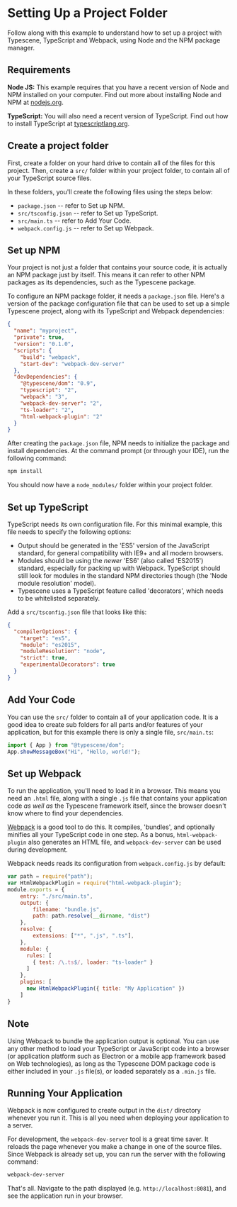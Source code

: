 # Setting Up a Project Folder
<!-- id: start/projects -->
<!-- topic: Project Folders -->
<!-- summary: Setting up a project folder for a simple project -->
<!-- sort: 01 -->

Follow along with this example to understand how to set up a project with Typescene, TypeScript and Webpack, using Node and the NPM package manager.

## Requirements
<!-- type: note -->
**Node JS:** This example requires that you have a recent version of Node and NPM installed on your computer. Find out more about installing Node and NPM at [nodejs.org](https://nodejs.org/).

**TypeScript:** You will also need a recent version of TypeScript. Find out how to install TypeScript at [typescriptlang.org](http://www.typescriptlang.org/).

## Create a project folder

First, create a folder on your hard drive to contain all of the files for this project. Then, create a `src/` folder within your project folder, to contain all of your TypeScript source files.

In these folders, you'll create the following files using the steps below:

* `package.json` -- refer to Set up NPM.
* `src/tsconfig.json` -- refer to Set up TypeScript.
* `src/main.ts` -- refer to Add Your Code.
* `webpack.config.js` -- refer to Set up Webpack.


## Set up NPM

Your project is not just a folder that contains your source code, it is actually an NPM package just by itself. This means it can refer to other NPM packages as its dependencies, such as the Typescene package.

To configure an NPM package folder, it needs a `package.json` file. Here's a version of the package configuration file that can be used to set up a simple Typescene project, along with its TypeScript and Webpack dependencies:

```json
{
  "name": "myproject",
  "private": true,
  "version": "0.1.0",
  "scripts": {
    "build": "webpack",
    "start-dev": "webpack-dev-server"
  },
  "devDependencies": {
    "@typescene/dom": "0.9",
    "typescript": "2",
    "webpack": "3",
    "webpack-dev-server": "2",
    "ts-loader": "2",
    "html-webpack-plugin": "2"
  }
}
```

After creating the `package.json` file, NPM needs to initialize the package and install dependencies. At the command prompt (or through your IDE), run the following command:

```bash
npm install
```

You should now have a `node_modules/` folder within your project folder.


## Set up TypeScript

TypeScript needs its own configuration file. For this minimal example, this file needs to specify the following options:

* Output should be generated in the 'ES5' version of the JavaScript standard, for general compatibility with IE9+ and all modern browsers.
* Modules should be using the _newer_ 'ES6' (also called 'ES2015') standard, especially for packing up with Webpack. TypeScript should still look for modules in the standard NPM directories though (the 'Node module resolution' model).
* Typescene uses a TypeScript feature called 'decorators', which needs to be whitelisted separately.

Add a `src/tsconfig.json` file that looks like this:

```json
{
  "compilerOptions": {
    "target": "es5",
    "module": "es2015",
    "moduleResolution": "node",
    "strict": true,
    "experimentalDecorators": true
  }
}
```


## Add Your Code

You can use the `src/` folder to contain all of your application code. It is a good idea to create sub folders for all parts and/or features of your application, but for this example there is only a single file, `src/main.ts`:

```typescript
import { App } from "@typescene/dom";
App.showMessageBox("Hi", "Hello, world!");
```


## Set up Webpack

To run the application, you'll need to load it in a browser. This means you need an `.html` file, along with a single `.js` file that contains your application code _as well as_ the Typescene framework itself, since the browser doesn't know where to find your dependencies.

[Webpack](https://github.com/webpack/webpack) is a good tool to do this. It compiles, 'bundles', and optionally minifies all your TypeScript code in one step. As a bonus, `html-webpack-plugin` also generates an HTML file, and `webpack-dev-server` can be used during development.

Webpack needs reads its configuration from `webpack.config.js` by default:

```javascript
var path = require("path");
var HtmlWebpackPlugin = require("html-webpack-plugin");
module.exports = {
    entry: "./src/main.ts",
    output: {
        filename: "bundle.js",
        path: path.resolve(__dirname, "dist")
    },
    resolve: {
        extensions: ["*", ".js", ".ts"],
    },
    module: {
      rules: [
        { test: /\.ts$/, loader: "ts-loader" }
      ]
    },
    plugins: [
      new HtmlWebpackPlugin({ title: "My Application" })
    ]
}
```


## Note
<!-- type: note -->

Using Webpack to bundle the application output is optional. You can use any other method to load your TypeScript or JavaScript code into a browser (or application platform such as Electron or a mobile app framework based on Web technologies), as long as the Typescene DOM package code is either included in your `.js` file(s), or loaded separately as a `.min.js` file.


## Running Your Application

Webpack is now configured to create output in the `dist/` directory whenever you run it. This is all you need when deploying your application to a server.

For development, the `webpack-dev-server` tool is a great time saver. It reloads the page whenever you make a change in one of the source files. Since Webpack is already set up, you can run the server with the following command:

```bash
webpack-dev-server
```

That's all. Navigate to the path displayed (e.g. `http://localhost:8081`), and see the application run in your browser.
